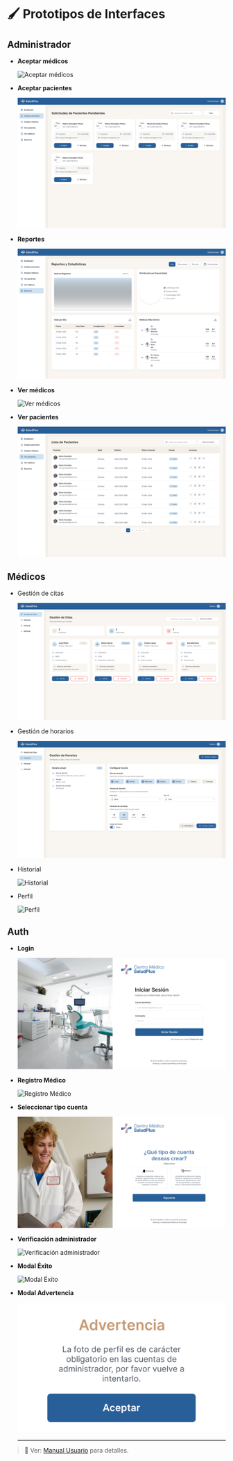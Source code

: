 # 🖌️ Prototipos de Interfaces

## Administrador

- **Aceptar médicos**

  ![Aceptar médicos](img/Administrador/Aceptar%20médicos.png)

* **Aceptar pacientes**

  ![Aceptar pacientes](img/Administrador/Aceptar%20pacientes.png)

* **Reportes**

  ![Reportes](img/Administrador/Reportes.png)

* **Ver médicos**

  ![Ver médicos](img/Administrador/Ver%20médicos.png)

* **Ver pacientes**

  ![Ver pacientes](img/Administrador/Ver%20pacientes.png)

## Médicos

- Gestión de citas

  ![Gestión de citas](img/Médicos/Gestión%20de%20Citas.png)

* Gestión de horarios

  ![Gestión de horarios](img/Médicos/Gestión%20de%20Horarios.png)

* Historial

  ![Historial](img/Médicos/Historial.png)

* Perfil

  ![Perfil](img/Médicos/Perfil.png)

## Auth

- **Login**

  ![Login](img/Auth/Login.png)

* **Registro Médico**

  ![Registro Médico](img/Auth/Registro%20Médico.png)

* **Seleccionar tipo cuenta**

  ![Seleccionar tipo cuenta](img/Auth/Seleccionar%20tipo%20cuenta.png)

* **Verificación administrador**

  ![Verificación administrador](img/Auth/Verificación%20administrador.png)

* **Modal Éxito**

  ![Modal Éxito](img/Auth/Modal%20Éxito.png)

* **Modal Advertencia**

  ![Modal Advertencia](img/Auth/Modal%20Advertencia.png)

  ---

> 📌 Ver: [Manual Usuario](../manuales/manual_usuario.md) para detalles.
